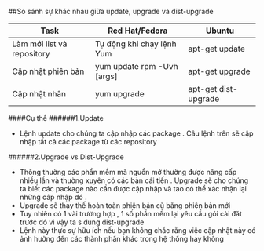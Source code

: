 ##So sánh sự khác nhau giữa update, upgrade và dist-upgrade

|Task |Red Hat/Fedora| Ubuntu|
|-----------|-------------------------------|----------------------------|
|Làm mới list và repository| Tự động khi chạy lệnh Yum |apt-get update |
|Cập nhật phiên bản| yum update rpm -Uvh [args]| apt-get upgrade|
|Cập nhật nhân| yum upgrade |apt-get dist-upgrade|

####Cụ thể
######1.Update
- Lệnh update cho chúng ta cập nhập các package . Câu lệnh trên sẽ cập nhập tất cả các package từ các repository

######2.Upgrade vs Dist-Upgrade
- Thông thường các phần mềm mã nguồn mở thường được nâng cấp nhiều lần và thường xuyên có các bản cái tiến . Upgrade sẽ cho chúng ta biết các package nào cần được cập nhập và tao có thể xác nhận lại những câp nhập đó .
- Upgrade sẽ thay thế hoàn toàn phiên bản cũ bằng phiên bản mới
- Tuy nhiên có 1 vài trường hợp , 1 số phần mềm lại yêu cầu gói cài đăt trước đó vì vậy ta s dung dist-upgrade
- Lệnh này thực sự hữu ích nếu bạn không chắc rằng việc cập nhật này có ảnh hưởng đến các thành phần khác trong hệ thống hay không
